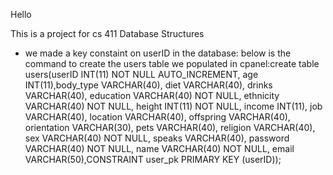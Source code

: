 Hello

This is a project for cs 411 Database Structures

* we made a key constaint on userID in the database: below is the command to create the users table we populated in cpanel:create table users(userID INT(11) NOT NULL AUTO_INCREMENT, age INT(11),body_type VARCHAR(40), diet VARCHAR(40), drinks VARCHAR(40), education VARCHAR(40) NOT NULL, ethnicity VARCHAR(40) NOT NULL, height INT(11) NOT NULL, income INT(11), job VARCHAR(40), location VARCHAR(40), offspring VARCHAR(40), orientation VARCHAR(30), pets VARCHAR(40), religion VARCHAR(40), sex VARCHAR(40) NOT NULL, speaks VARCHAR(40), password VARCHAR(40) NOT NULL, name VARCHAR(40) NOT NULL,  email VARCHAR(50),CONSTRAINT user_pk PRIMARY KEY (userID));

